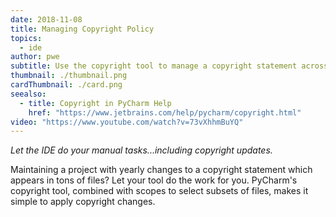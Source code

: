```yaml
---
date: 2018-11-08
title: Managing Copyright Policy
topics:
  - ide
author: pwe
subtitle: Use the copyright tool to manage a copyright statement across project files.
thumbnail: ./thumbnail.png
cardThumbnail: ./card.png
seealso:
  - title: Copyright in PyCharm Help
    href: "https://www.jetbrains.com/help/pycharm/copyright.html"
video: "https://www.youtube.com/watch?v=73vXhhmBuYQ"
---
```


_Let the IDE do your manual tasks...including copyright updates._

Maintaining a project with yearly changes to a copyright statement
which appears in tons of files? Let your tool do the work for you.
PyCharm's copyright tool, combined with scopes to select subsets
of files, makes it simple to apply copyright changes.
